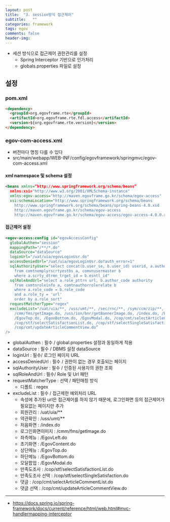 ```yaml
---
layout: post
title:  "3. session방식 접근제어"
subtitle:   ""
categories: framework
tags: egov
comments: false
header-img: 
---
```


- 세션 방식으로 접근제어 권한관리를 설정
  - Spring Interceptor 기반으로 인가처리
  - globals.properties 파일로 설정   

## 설정
### pom.xml   
```html
<dependency>
  <groupId>org.egovframe.rte</groupId>
  <artifactId>org.egovframe.rte.fdl.access</artifactId>
  <version>${org.egovframe.rte.version}</version>
</dependency>
```

### egov-com-access.xml
- 버전마다 명칭 다를 수 있다   
- src/main/webapp/WEB-INF/config/egovframework/springmvc/egov-com-access.xml   


#### xml namespace 및 schema 설정   
```xml
<beans xmlns=“http://www.springframework.org/schema/beans”
  xmlns:xsi="http://www.w3.org/2001/XMLSchema-instance"
  xmlns:egov-access="http://maven.egovframe.go.kr/schema/egov-access"
  xsi:schemaLocation="http://www.springframework.org/schema/beans
    http://www.springframework.org/schema/beans/spring-beans-4.0.xsd
    http://maven.egovframe.go.kr/schema/egov-access
    http://maven.egovframe.go.kr/schema/egov-access/egov-access-4.0.0.xsd">
```   

#### 접근제어 설정   
```xml
<egov-access:config id="egovAccessConfig"
  globalAuthen="session"
  mappingPath="/**/*.do"
  dataSource="dataSource"
  loginUrl="/uat/uia/egovLoginUsr.do"
  accessDeniedUrl="/uat/uia/egovLoginUsr.do?auth_error=1"
  sqlAuthorityUser="select concat(b.user_se, b.user_id) userid, a.author_code authority
    from comtnemplyrscrtyestbs a, comvnusermaster b
    where a.scrty_dtrmn_trget_id = b.esntl_id"
  sqlRoleAndUrl="select a.role_pttrn url, b.author_code authority
    from comtnroleinfo a, comtnauthorrolerelate b
    where a.role_code = b.role_code
    and a.role_ty = 'url'
    order by a.role_sort"
  requestMatcherType="regex"
  excludeList="/uat/uia/**, /uss/umt/**, /sec/rnc/**, /sym/ccm/zip/**, /uss/ion/lsi/**,
    /cmm/fms/getImage.do, /uss/ion/bnr/getBannerImage.do, /index.do, /EgovLeft.do, /EgovContent.do,
    /EgovTop.do, /EgovBottom.do, /EgovModal.do, /cop/cmt/selectArticleCommentList.do,
    /cop/stf/selectSatisfactionList.do, /cop/stf/selectSingleSatisfaction.do
    /cop/cmt/updateArticleCommentView.do”
/>
```

- globalAuthen : 필수 / global.properties 설정과 동일하게 적용
- dataSource : 필수 /  DBMS 설정 dataSource
- loginUrl : 필수/ 로그인 페이지 URL
- accessDeniedUrl : 필수 / 권한이 없는 경우 호출되는 페이지
- sqlAuthorityUser : 필수 / 인증된 사용자의 권한 조회
- sqlRoleAndUrl : 필수/ Role 및 Url 패턴
- requestMatcherType : 선택 / 패턴매칭 방식
  - 디폴트 : regex
- excludeList : 필수 / 접근제한 예외처리 URL
  - 속성에 추가된 url은 접근제어를 하지 않기 때문에, 로그인화면 등의 접근제어가 필요없는 페이지만 추가
  -  회원관리 : /uat/uia/**
  -  약관확인 : /uss/umt/**
  -  처음화면 : /index.do
  -  로그인화면이미지 : /cmm/fms/getImage.do
  -  좌측메뉴 : /EgovLeft.do
  -  초기화면 : /EgovContent.do
  -  상단메뉴 : /EgovTop.do
  -  하단메뉴 : /EgovBottom.do
  -  모달팝업 : /EgovModal.do
  -  만족도조사 : /cop/stf/selectSatisfactionList.do
  -  만족도조사 선택 : /cop/stf/selectSingleSatisfaction.do
  -  댓글 : /cop/cmt/selectArticleCommentList.do
  -  댓글 선택 : /cop/cmt/updateArticleCommentView.do   

***

- https://docs.spring.io/spring-framework/docs/current/reference/html/web.html#mvc-handlermapping-interceptor

